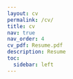 ```yaml
---
layout: cv
permalink: /cv/
title: cv
nav: true
nav_order: 4
cv_pdf: Resume.pdf
description: Resume
toc:
  sidebar: left
---
```

